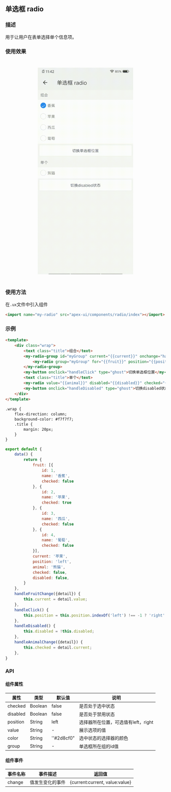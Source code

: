 ## 单选框 radio

### 描述

用于让用户在表单选择单个信息项。

### 使用效果

<div style="text-align: center;margin: 40px;"><img src="../assets/radio.gif" style="width:300px" /></div>

### 使用方法

在`.ux`文件中引入组件

```html
<import name="my-radio" src="apex-ui/components/radio/index"></import>
```

### 示例

```html
<template>
    <div class="wrap">
        <text class="title">组合</text>
        <my-radio-group id="myGroup" current="{{current}}" onchange="handleFruitChange">
            <my-radio group="myGroup" for="{{fruit}}" position="{{position}}" value="{{$item.name}}"></my-radio>
        </my-radio-group>
        <my-button onclick="handleClick" type="ghost">切换单选框位置</my-button>
        <text class="title">单个</text>
        <my-radio value="{{animal}}" disabled="{{disabled}}" checked="{{checked}}" onchange="handleAnimalChange"></my-radio>
        <my-button onclick="handleDisabled" type="ghost">切换disabled状态</my-button>
    </div>
</template>
```

```less
.wrap {
    flex-direction: column;
    background-color: #f7f7f7;
    .title {
        margin: 20px;
    }
}
```

```javascript
export default {
    data() {
        return {
            fruit: [{
                id: 1,
                name: '香蕉',
                checked: false
            }, {
                id: 2,
                name: '苹果',
                checked: true
            }, {
                id: 3,
                name: '西瓜',
                checked: false
            }, {
                id: 4,
                name: '葡萄',
                checked: false
            }],
            current: '苹果',
            position: 'left',
            animal: '熊猫',
            checked: false,
            disabled: false,
        }
    },
    handleFruitChange({detail}) {
        this.current = detail.value;
    },
    handleClick() {
        this.position = this.position.indexOf('left') !== -1 ? 'right' : 'left';
    },
    handleDisabled() {
        this.disabled = !this.disabled;
    },
    handleAnimalChange({detail}) {
        this.checked = detail.current;
    },
}
```

### API

#### 组件属性

| 属性     | 类型    | 默认值     | 说明                                |
| -------- | ------- | ---------- | ----------------------------------- |
| checked  | Boolean | false      | 是否处于选中状态                    |
| disabled | Boolean | false      | 是否处于禁用状态                    |
| position | String  | left       | 选择器所在位置，可选值有left，right |
| value    | String  | -          | 展示选项的值                        |
| color    | String  | ''#2d8cf0" | 选中状态的选择器的颜色              |
| group    | String  | -          | 单选框所在组的id值                  |

#### 组件事件

| 事件名称 | 事件描述         | 返回值                         |
| -------- | ---------------- | ------------------------------ |
| change   | 值发生变化的事件 | {current:current, value:value} |
